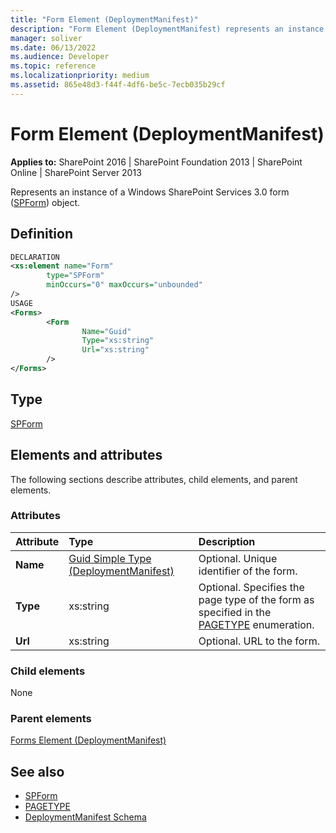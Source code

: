 ```yaml
---
title: "Form Element (DeploymentManifest)"
description: "Form Element (DeploymentManifest) represents an instance of a Windows SharePoint Services 3.0 form (SPForm) object."
manager: soliver
ms.date: 06/13/2022
ms.audience: Developer
ms.topic: reference
ms.localizationpriority: medium
ms.assetid: 865e48d3-f44f-4df6-be5c-7ecb035b29cf
---
```


# Form Element (DeploymentManifest)

**Applies to:** SharePoint 2016 | SharePoint Foundation 2013 | SharePoint Online | SharePoint Server 2013

Represents an instance of a Windows SharePoint Services 3.0 form ([SPForm](https://msdn.microsoft.com/library/Microsoft.SharePoint.SPForm.aspx)) object.

## Definition

```XML
DECLARATION
<xs:element name="Form"
        type="SPForm"
        minOccurs="0" maxOccurs="unbounded"
/>
USAGE
<Forms>
        <Form
                Name="Guid"
                Type="xs:string"
                Url="xs:string"
        />
</Forms>

```

## Type

[SPForm](https://msdn.microsoft.com/library/Microsoft.SharePoint.SPForm.aspx)

## Elements and attributes

The following sections describe attributes, child elements, and parent elements.

### Attributes

|**Attribute**|**Type**|**Description**|
|:-----|:-----|:-----|
|**Name** <br/> |[Guid Simple Type (DeploymentManifest)](guid-simple-type-deploymentmanifest.md) <br/> |Optional. Unique identifier of the form.  <br/> |
|**Type** <br/> |xs:string  <br/> |Optional. Specifies the page type of the form as specified in the [PAGETYPE](https://msdn.microsoft.com/library/Microsoft.SharePoint.PAGETYPE.aspx) enumeration.  <br/> |
|**Url** <br/> |xs:string  <br/> |Optional. URL to the form.  <br/> |

### Child elements

None

### Parent elements

[Forms Element (DeploymentManifest)](forms-element-deploymentmanifest.md)

## See also

- [SPForm](https://msdn.microsoft.com/library/Microsoft.SharePoint.SPForm.aspx)
- [PAGETYPE](https://msdn.microsoft.com/library/Microsoft.SharePoint.PAGETYPE.aspx)
- [DeploymentManifest Schema](deploymentmanifest-schema.md)
